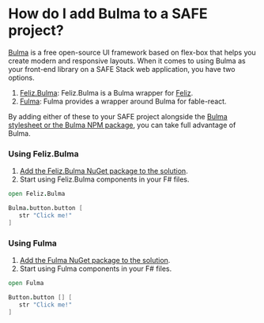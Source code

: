 # How do I add Bulma to a SAFE project?

[Bulma](https://bulma.io/documentation/) is a free open-source UI framework based on flex-box that helps you create modern and responsive layouts. When it comes to using Bulma as your front-end library on a SAFE Stack web application, you have two options.

1. [Feliz.Bulma](https://zaid-ajaj.github.io/Feliz/#/UIFrameworks/Bulma): Feliz.Bulma is a Bulma wrapper for [Feliz](https://zaid-ajaj.github.io/Feliz/#/).
1. [Fulma](https://fulma.github.io/Fulma/#fulma): Fulma provides a wrapper around Bulma for fable-react.

By adding either of these to your SAFE project alongside the [Bulma stylesheet or the Bulma NPM package](https://bulma.io/documentation/overview/start/), you can take full advantage of Bulma.

### Using Feliz.Bulma
1. [Add the Feliz.Bulma NuGet package to the solution](../../recipes/package-management/add-nuget-package-to-client.md).
1. Start using Feliz.Bulma components in your F# files.
```fsharp
open Feliz.Bulma

Bulma.button.button [
   str "Click me!"
]
```

### Using Fulma
1. [Add the Fulma NuGet package to the solution](../../recipes/package-management/add-nuget-package-to-client.md).
1. Start using Fulma components in your F# files.
```fsharp
open Fulma

Button.button [] [
   str "Click me!"
]
```
